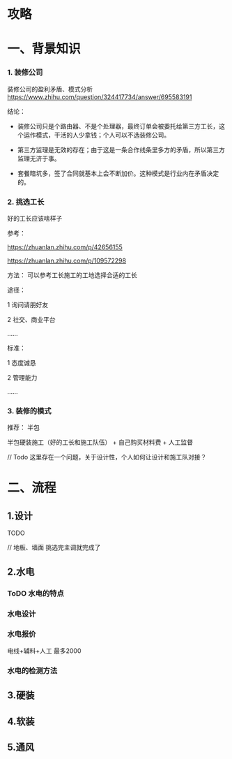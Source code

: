 # 攻略


# 一、背景知识

### 1. 装修公司

装修公司的盈利矛盾、模式分析 https://www.zhihu.com/question/324417734/answer/695583191

结论：

* 装修公司只是个路由器、不是个处理器，最终订单会被委托给第三方工长，这个运作模式，干活的人少拿钱；个人可以不选装修公司。

* 第三方监理是无效的存在；由于这是一条合作线条里多方的矛盾，所以第三方监理无济于事。

* 套餐暗坑多，签了合同就基本上会不断加价。这种模式是行业内在矛盾决定的。


### 2. 挑选工长

好的工长应该啥样子 

参考：

https://zhuanlan.zhihu.com/p/42656155

https://zhuanlan.zhihu.com/p/109572298

方法： 可以参考工长施工的工地选择合适的工长

途径：

1 询问请朋好友

2 社交、商业平台

……

标准：

1 态度诚恳

2 管理能力

……

### 3. 装修的模式

推荐： 半包

半包硬装施工（好的工长和施工队伍） + 自己购买材料费 + 人工监督


// Todo 这里存在一个问题，关于设计性，个人如何让设计和施工队对接？


# 二、流程


## 1.设计

TODO

// 地板、墙面 挑选完主调就完成了


## 2.水电

### ToDO 水电的特点

### 水电设计

### 水电报价

电线+辅料+人工 最多2000


### 水电的检测方法




## 3.硬装

## 4.软装

## 5.通风
